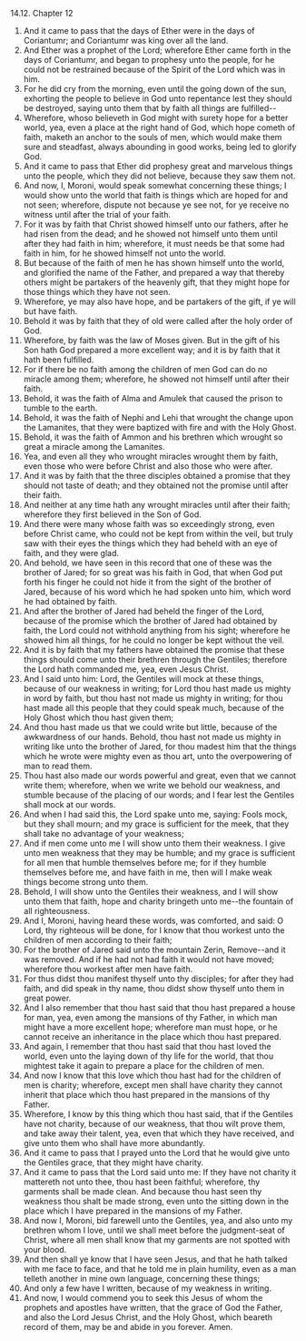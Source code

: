 14.12. Chapter 12
1. And it came to pass that the days of Ether were in the days of Coriantumr; and Coriantumr was king over all the land.
2. And Ether was a prophet of the Lord; wherefore Ether came forth in the days of Coriantumr, and began to prophesy unto the people, for he could not be restrained because of the Spirit of the Lord which was in him.
3. For he did cry from the morning, even until the going down of the sun, exhorting the people to believe in God unto repentance lest they should be destroyed, saying unto them that by faith all things are fulfilled--
4. Wherefore, whoso believeth in God might with surety hope for a better world, yea, even a place at the right hand of God, which hope cometh of faith, maketh an anchor to the souls of men, which would make them sure and steadfast, always abounding in good works, being led to glorify God.
5. And it came to pass that Ether did prophesy great and marvelous things unto the people, which they did not believe, because they saw them not.
6. And now, I, Moroni, would speak somewhat concerning these things; I would show unto the world that faith is things which are hoped for and not seen; wherefore, dispute not because ye see not, for ye receive no witness until after the trial of your faith.
7. For it was by faith that Christ showed himself unto our fathers, after he had risen from the dead; and he showed not himself unto them until after they had faith in him; wherefore, it must needs be that some had faith in him, for he showed himself not unto the world.
8. But because of the faith of men he has shown himself unto the world, and glorified the name of the Father, and prepared a way that thereby others might be partakers of the heavenly gift, that they might hope for those things which they have not seen.
9. Wherefore, ye may also have hope, and be partakers of the gift, if ye will but have faith.
10. Behold it was by faith that they of old were called after the holy order of God.
11. Wherefore, by faith was the law of Moses given. But in the gift of his Son hath God prepared a more excellent way; and it is by faith that it hath been fulfilled.
12. For if there be no faith among the children of men God can do no miracle among them; wherefore, he showed not himself until after their faith.
13. Behold, it was the faith of Alma and Amulek that caused the prison to tumble to the earth.
14. Behold, it was the faith of Nephi and Lehi that wrought the change upon the Lamanites, that they were baptized with fire and with the Holy Ghost.
15. Behold, it was the faith of Ammon and his brethren which wrought so great a miracle among the Lamanites.
16. Yea, and even all they who wrought miracles wrought them by faith, even those who were before Christ and also those who were after.
17. And it was by faith that the three disciples obtained a promise that they should not taste of death; and they obtained not the promise until after their faith.
18. And neither at any time hath any wrought miracles until after their faith; wherefore they first believed in the Son of God.
19. And there were many whose faith was so exceedingly strong, even before Christ came, who could not be kept from within the veil, but truly saw with their eyes the things which they had beheld with an eye of faith, and they were glad.
20. And behold, we have seen in this record that one of these was the brother of Jared; for so great was his faith in God, that when God put forth his finger he could not hide it from the sight of the brother of Jared, because of his word which he had spoken unto him, which word he had obtained by faith.
21. And after the brother of Jared had beheld the finger of the Lord, because of the promise which the brother of Jared had obtained by faith, the Lord could not withhold anything from his sight; wherefore he showed him all things, for he could no longer be kept without the veil.
22. And it is by faith that my fathers have obtained the promise that these things should come unto their brethren through the Gentiles; therefore the Lord hath commanded me, yea, even Jesus Christ.
23. And I said unto him: Lord, the Gentiles will mock at these things, because of our weakness in writing; for Lord thou hast made us mighty in word by faith, but thou hast not made us mighty in writing; for thou hast made all this people that they could speak much, because of the Holy Ghost which thou hast given them;
24. And thou hast made us that we could write but little, because of the awkwardness of our hands. Behold, thou hast not made us mighty in writing like unto the brother of Jared, for thou madest him that the things which he wrote were mighty even as thou art, unto the overpowering of man to read them.
25. Thou hast also made our words powerful and great, even that we cannot write them; wherefore, when we write we behold our weakness, and stumble because of the placing of our words; and I fear lest the Gentiles shall mock at our words.
26. And when I had said this, the Lord spake unto me, saying: Fools mock, but they shall mourn; and my grace is sufficient for the meek, that they shall take no advantage of your weakness;
27. And if men come unto me I will show unto them their weakness. I give unto men weakness that they may be humble; and my grace is sufficient for all men that humble themselves before me; for if they humble themselves before me, and have faith in me, then will I make weak things become strong unto them.
28. Behold, I will show unto the Gentiles their weakness, and I will show unto them that faith, hope and charity bringeth unto me--the fountain of all righteousness.
29. And I, Moroni, having heard these words, was comforted, and said: O Lord, thy righteous will be done, for I know that thou workest unto the children of men according to their faith;
30. For the brother of Jared said unto the mountain Zerin, Remove--and it was removed. And if he had not had faith it would not have moved; wherefore thou workest after men have faith.
31. For thus didst thou manifest thyself unto thy disciples; for after they had faith, and did speak in thy name, thou didst show thyself unto them in great power.
32. And I also remember that thou hast said that thou hast prepared a house for man, yea, even among the mansions of thy Father, in which man might have a more excellent hope; wherefore man must hope, or he cannot receive an inheritance in the place which thou hast prepared.
33. And again, I remember that thou hast said that thou hast loved the world, even unto the laying down of thy life for the world, that thou mightest take it again to prepare a place for the children of men.
34. And now I know that this love which thou hast had for the children of men is charity; wherefore, except men shall have charity they cannot inherit that place which thou hast prepared in the mansions of thy Father.
35. Wherefore, I know by this thing which thou hast said, that if the Gentiles have not charity, because of our weakness, that thou wilt prove them, and take away their talent, yea, even that which they have received, and give unto them who shall have more abundantly.
36. And it came to pass that I prayed unto the Lord that he would give unto the Gentiles grace, that they might have charity.
37. And it came to pass that the Lord said unto me: If they have not charity it mattereth not unto thee, thou hast been faithful; wherefore, thy garments shall be made clean. And because thou hast seen thy weakness thou shalt be made strong, even unto the sitting down in the place which I have prepared in the mansions of my Father.
38. And now I, Moroni, bid farewell unto the Gentiles, yea, and also unto my brethren whom I love, until we shall meet before the judgment-seat of Christ, where all men shall know that my garments are not spotted with your blood.
39. And then shall ye know that I have seen Jesus, and that he hath talked with me face to face, and that he told me in plain humility, even as a man telleth another in mine own language, concerning these things;
40. And only a few have I written, because of my weakness in writing.
41. And now, I would commend you to seek this Jesus of whom the prophets and apostles have written, that the grace of God the Father, and also the Lord Jesus Christ, and the Holy Ghost, which beareth record of them, may be and abide in you forever. Amen.

